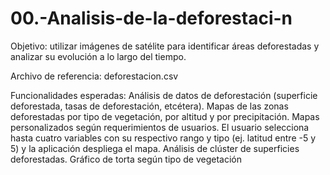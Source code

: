 # 00.-Analisis-de-la-deforestaci-n
Objetivo: utilizar imágenes de satélite para identificar áreas deforestadas y analizar su evolución a lo largo del tiempo.

Archivo de referencia: deforestacion.csv

Funcionalidades esperadas:
  Análisis de datos de deforestación (superficie deforestada, tasas de deforestación, etcétera).
  Mapas de las zonas deforestadas por tipo de vegetación, por altitud y por precipitación.
  Mapas personalizados según requerimientos de usuarios. El usuario selecciona hasta cuatro variables con su respectivo rango y tipo (ej. latitud entre -5 y 5) y la aplicación despliega el mapa.
  Análisis de clúster de superficies deforestadas.
  Gráfico de torta según tipo de vegetación
